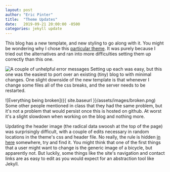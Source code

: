 ```yaml
---
layout: post
author: "Eric Pinter"
title:  "Theme Updates"
date:   2019-09-21 20:00:00 -0500
categories: jekyll update
---
```


This blog has a new template, and new styling to go along with it. You might be wondering why I chose this [particular theme](https://github.com/brianmaierjr/long-haul).
It was purely because I tried out the alternatives and ran into more difficulties setting them up correctly than this one.

![A couple of unhelpful error messages]({{site.baseurl}}/assets/images/cmdError.jpg)
Setting up each was easy, but this one was the easiest to port over an existing (tiny) blog to with minimal changes.
One slight downside of the new template is that whenever I change some files all of the css breaks, and the server needs to be restarted.

![Everything being broken]({{ site.baseurl }}/assets/images/broken.png)
Some other people mentioned in class that they had the same problem, but it's not a problem that would persist once this is hosted on github.
At worst it's a slight slowdown when working on the blog and nothing more.

Updating the header image (the radical data swoosh at the top of the page) was surprisingly difficult, with a couple of edits necessary in random locations in the theme's css and header file. No really, the rule is hidden [in here](https://github.com/ericpinter/csci340blog/blob/master/assets/css/style.css) somewhere, try and find it. You might think that one of the first things that a user might want to change is the generic image of a bicycle, but apparently not. But luckily, some things like the site's navigation and contact links are as easy to edit as you would expect for an abstraction tool like Jekyll.
